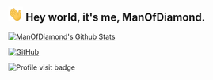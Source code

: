 <h2><img src="https://raw.githubusercontent.com/ABSphreak/ABSphreak/master/gifs/Hi.gif" width="30px"> Hey world, it's me, ManOfDiamond.</h2>

[![ManOfDiamond's Github Stats](https://github-readme-stats.vercel.app/api?username=ManOfDiamond)](https://github.com/ManOfDiamond)

[![GitHub](https://img.shields.io/badge/dynamic/json?logo=github&label=GitHub+Followers&labelColor=282c34&color=181717&query=%24.data.totalSubs&url=https%3A%2F%2Fapi.spencerwoo.com%2Fsubstats%2F%3Fsource%3Dgithub%26queryKey%3Dlostark13&longCache=true)](https://github.com/ManOfDiamond)

![Profile visit badge](https://komarev.com/ghpvc/?username=ManOfDiamond&style=flat-square)
